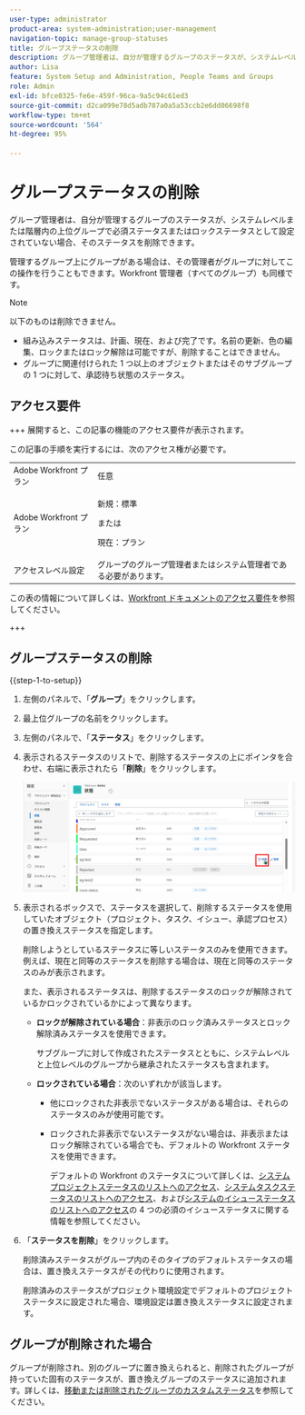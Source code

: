 ```yaml
---
user-type: administrator
product-area: system-administration;user-management
navigation-topic: manage-group-statuses
title: グループステータスの削除
description: グループ管理者は、自分が管理するグループのステータスが、システムレベルまたは階層内の上位グループで必須ステータスまたはロックステータスとして設定されていない場合、そのステータスを削除できます。
author: Lisa
feature: System Setup and Administration, People Teams and Groups
role: Admin
exl-id: bfce0325-fe6e-459f-96ca-9a5c94c61ed3
source-git-commit: d2ca099e78d5adb707a0a5a53ccb2e6dd06698f8
workflow-type: tm+mt
source-wordcount: '564'
ht-degree: 95%

---
```


# グループステータスの削除

グループ管理者は、自分が管理するグループのステータスが、システムレベルまたは階層内の上位グループで必須ステータスまたはロックステータスとして設定されていない場合、そのステータスを削除できます。

管理するグループ上にグループがある場合は、その管理者がグループに対してこの操作を行うこともできます。Workfront 管理者（すべてのグループ）も同様です。

>[!NOTE]
>
>以下のものは削除できません。
>
>* 組み込みステータスは、計画、現在、および完了です。名前の更新、色の編集、ロックまたはロック解除は可能ですが、削除することはできません。
>* グループに関連付けられた 1 つ以上のオブジェクトまたはそのサブグループの 1 つに対して、承認待ち状態のステータス。

## アクセス要件

+++ 展開すると、この記事の機能のアクセス要件が表示されます。

この記事の手順を実行するには、次のアクセス権が必要です。

<table style="table-layout:auto"> 
 <col> 
 <col> 
 <tbody> 
  <tr> 
   <td role="rowheader">Adobe Workfront プラン</td> 
   <td>任意</td> 
  </tr> 
  <tr> 
  <tr> 
   <td role="rowheader">Adobe Workfront プラン</td> 
   <td><p>新規：標準</p>
       <p>または</p>
       <p>現在：プラン</p></td>
  </tr> 
  </tr> 
  <tr> 
   <td role="rowheader">アクセスレベル設定</td> 
   <td>グループのグループ管理者またはシステム管理者である必要があります。</td>
  </tr> 
 </tbody> 
</table>

この表の情報について詳しくは、[Workfront ドキュメントのアクセス要件](/help/quicksilver/administration-and-setup/add-users/access-levels-and-object-permissions/access-level-requirements-in-documentation.md)を参照してください。

+++

## グループステータスの削除

{{step-1-to-setup}}

1. 左側のパネルで、「**グループ**」をクリックします。
1. 最上位グループの名前をクリックします。
1. 左側のパネルで、「**ステータス**」をクリックします。
1. 表示されるステータスのリストで、削除するステータスの上にポインタを合わせ、右端に表示されたら「**削除**」をクリックします。

   ![削除](assets/hover-click-delete.jpg)

1. 表示されるボックスで、ステータスを選択して、削除するステータスを使用していたオブジェクト（プロジェクト、タスク、イシュー、承認プロセス）の置き換えステータスを指定します。

   削除しようとしているステータスに等しいステータスのみを使用できます。例えば、現在と同等のステータスを削除する場合は、現在と同等のステータスのみが表示されます。

   また、表示されるステータスは、削除するステータスのロックが解除されているかロックされているかによって異なります。

   * **ロックが解除されている場合**：非表示のロック済みステータスとロック解除済みステータスを使用できます。

     サブグループに対して作成されたステータスとともに、システムレベルと上位レベルのグループから継承されたステータスも含まれます。

   * **ロックされている場合**：次のいずれかが該当します。

      * 他にロックされた非表示でないステータスがある場合は、それらのステータスのみが使用可能です。
      * ロックされた非表示でないステータスがない場合は、非表示またはロック解除されている場合でも、デフォルトの Workfront ステータスを使用できます。

        デフォルトの Workfront のステータスについて詳しくは、[システムプロジェクトステータスのリストへのアクセス](../../../administration-and-setup/customize-workfront/creating-custom-status-and-priority-labels/project-statuses.md)、[システムタスクステータスのリストへのアクセス](../../../administration-and-setup/customize-workfront/creating-custom-status-and-priority-labels/task-statuses.md)、および[システムのイシューステータスのリストへのアクセス](../../../administration-and-setup/customize-workfront/creating-custom-status-and-priority-labels/issue-statuses.md)の 4 つの必須のイシューステータスに関する情報を参照してください。

1. 「**ステータスを削除**」をクリックします。

   削除済みステータスがグループ内のそのタイプのデフォルトステータスの場合は、置き換えステータスがその代わりに使用されます。

   削除済みのステータスがプロジェクト環境設定でデフォルトのプロジェクトステータスに設定された場合、環境設定は置き換えステータスに設定されます。

## グループが削除された場合

グループが削除され、別のグループに置き換えられると、削除されたグループが持っていた固有のステータスが、置き換えグループのステータスに追加されます。詳しくは、[移動または削除されたグループのカスタムステータス](../../../administration-and-setup/manage-groups/manage-group-statuses/custom-statuses-in-group-moved-or-deleted.md)を参照してください。
